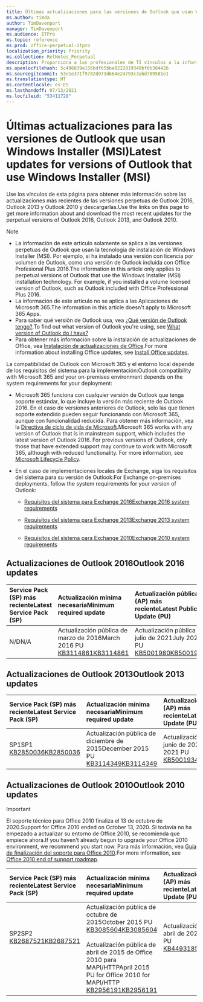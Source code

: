 ```yaml
---
title: Últimas actualizaciones para las versiones de Outlook que usan Windows Installer (MSI)
ms.author: timda
author: TimDavenport
manager: TimDavenport
ms.audience: ITPro
ms.topic: reference
ms.prod: office-perpetual-itpro
localization_priority: Priority
ms.collection: RelNotes_Perpetual
description: Proporciona a los profesionales de TI vínculos a la información de las últimas actualizaciones de las versiones perpetuas de Outlook 2016, Outlook 2013 y Outlook 2010.
ms.openlocfilehash: 5c496839e156bdf65bbe8222819349bf0b384426
ms.sourcegitcommit: 53e1e371f9782d973d664e24793c3abd709581e1
ms.translationtype: HT
ms.contentlocale: es-ES
ms.lasthandoff: 07/13/2021
ms.locfileid: "53411728"
---
```

# <a name="latest-updates-for-versions-of-outlook-that-use-windows-installer-msi"></a><span data-ttu-id="82935-103">Últimas actualizaciones para las versiones de Outlook que usan Windows Installer (MSI)</span><span class="sxs-lookup"><span data-stu-id="82935-103">Latest updates for versions of Outlook that use Windows Installer (MSI)</span></span>

<span data-ttu-id="82935-104">Use los vínculos de esta página para obtener más información sobre las actualizaciones más recientes de las versiones perpetuas de Outlook 2016, Outlook 2013 y Outlook 2010 y descargarlas.</span><span class="sxs-lookup"><span data-stu-id="82935-104">Use the links on this page to get more information about and download the most recent updates for the perpetual versions of Outlook 2016, Outlook 2013, and Outlook 2010.</span></span>
  
> [!NOTE]
> - <span data-ttu-id="82935-p101">La información de este artículo solamente se aplica a las versiones perpetuas de Outlook que usan la tecnología de instalación de Windows Installer (MSI). Por ejemplo, si ha instalado una versión con licencia por volumen de Outlook, como una versión de Outlook incluida con Office Profesional Plus 2016.</span><span class="sxs-lookup"><span data-stu-id="82935-p101">The information in this article only applies to perpetual versions of Outlook that use the Windows Installer (MSI) installation technology. For example, if you installed a volume licensed version of Outlook, such as Outlook included with Office Professional Plus 2016.</span></span>
> - <span data-ttu-id="82935-107">La información de este artículo no se aplica a las Aplicaciones de Microsoft 365.</span><span class="sxs-lookup"><span data-stu-id="82935-107">The information in this article doesn't apply to Microsoft 365 Apps.</span></span>
> - <span data-ttu-id="82935-108">Para saber qué versión de Outlook usa, vea [¿Qué versión de Outlook tengo?](https://support.office.com/article/b3a9568c-edb5-42b9-9825-d48d82b2257c).</span><span class="sxs-lookup"><span data-stu-id="82935-108">To find out what version of Outlook you're using, see [What version of Outlook do I have?](https://support.office.com/article/b3a9568c-edb5-42b9-9825-d48d82b2257c)</span></span>
> - <span data-ttu-id="82935-109">Para obtener más información sobre la instalación de actualizaciones de Office, vea [Instalación de actualizaciones de Office](https://support.office.com/article/2ab296f3-7f03-43a2-8e50-46de917611c5).</span><span class="sxs-lookup"><span data-stu-id="82935-109">For more information about installing Office updates, see [Install Office updates](https://support.office.com/article/2ab296f3-7f03-43a2-8e50-46de917611c5).</span></span> 
  
<span data-ttu-id="82935-110">La compatibilidad de Outlook con Microsoft 365 y el entorno local depende de los requisitos del sistema para la implementación:</span><span class="sxs-lookup"><span data-stu-id="82935-110">Outlook compatibility with Microsoft 365 and your on-premises environment depends on the system requirements for your deployment:</span></span>
  
- <span data-ttu-id="82935-p102">Microsoft 365 funciona con cualquier versión de Outlook que tenga soporte estándar, lo que incluye la versión más reciente de Outlook 2016. En el caso de versiones anteriores de Outlook, solo las que tienen soporte extendido pueden seguir funcionando con Microsoft 365, aunque con funcionalidad reducida. Para obtener más información, vea la [Directiva de ciclo de vida de Microsoft](https://support.microsoft.com/lifecycle).</span><span class="sxs-lookup"><span data-stu-id="82935-p102">Microsoft 365 works with any version of Outlook that is in mainstream support, which includes the latest version of Outlook 2016. For previous versions of Outlook, only those that have extended support may continue to work with Microsoft 365, although with reduced functionality. For more information, see [Microsoft Lifecycle Policy](https://support.microsoft.com/lifecycle).</span></span>
    
- <span data-ttu-id="82935-114">En el caso de implementaciones locales de Exchange, siga los requisitos del sistema para su versión de Outlook:</span><span class="sxs-lookup"><span data-stu-id="82935-114">For Exchange on-premises deployments, follow the system requirements for your version of Outlook:</span></span>
    
  - [<span data-ttu-id="82935-115">Requisitos del sistema para Exchange 2016</span><span class="sxs-lookup"><span data-stu-id="82935-115">Exchange 2016 system requirements</span></span>](/Exchange/plan-and-deploy/system-requirements)
    
  - [<span data-ttu-id="82935-116">Requisitos del sistema para Exchange 2013</span><span class="sxs-lookup"><span data-stu-id="82935-116">Exchange 2013 system requirements</span></span>](/exchange/exchange-2013-system-requirements-exchange-2013-help)
    
  - <span data-ttu-id="82935-117">[Requisitos del sistema para Exchange 2010](/previous-versions/office/exchange-server-2010/aa996719(v=exchg.141))</span><span class="sxs-lookup"><span data-stu-id="82935-117">[Exchange 2010 system requirements](/previous-versions/office/exchange-server-2010/aa996719(v=exchg.141))</span></span>

   
## <a name="outlook-2016-updates"></a><span data-ttu-id="82935-118">Actualizaciones de Outlook 2016</span><span class="sxs-lookup"><span data-stu-id="82935-118">Outlook 2016 updates</span></span>

|<span data-ttu-id="82935-119">**Service Pack (SP) más reciente**</span><span class="sxs-lookup"><span data-stu-id="82935-119">**Latest Service Pack (SP)**</span></span>|<span data-ttu-id="82935-120">**Actualización mínima necesaria**</span><span class="sxs-lookup"><span data-stu-id="82935-120">**Minimum required update**</span></span>|<span data-ttu-id="82935-121">**Actualización pública (AP) más reciente**</span><span class="sxs-lookup"><span data-stu-id="82935-121">**Latest Public Update (PU)**</span></span>|
|:-----|:-----|:-----|
|<span data-ttu-id="82935-122">N/D</span><span class="sxs-lookup"><span data-stu-id="82935-122">N/A</span></span>  <br/> |<span data-ttu-id="82935-123">Actualización pública de marzo de 2016</span><span class="sxs-lookup"><span data-stu-id="82935-123">March 2016 PU</span></span> <br/>[<span data-ttu-id="82935-124">KB3114861</span><span class="sxs-lookup"><span data-stu-id="82935-124">KB3114861</span></span>](https://support.microsoft.com/help/3114861) <br/> |<span data-ttu-id="82935-125">Actualización pública de julio de 2021</span><span class="sxs-lookup"><span data-stu-id="82935-125">July 2021 PU</span></span> <br/>[<span data-ttu-id="82935-126">KB5001980</span><span class="sxs-lookup"><span data-stu-id="82935-126">KB5001980</span></span>](https://support.microsoft.com/help/5001980) 

## <a name="outlook-2013-updates"></a><span data-ttu-id="82935-127">Actualizaciones de Outlook 2013</span><span class="sxs-lookup"><span data-stu-id="82935-127">Outlook 2013 updates</span></span>

|<span data-ttu-id="82935-128">**Service Pack (SP) más reciente**</span><span class="sxs-lookup"><span data-stu-id="82935-128">**Latest Service Pack (SP)**</span></span>|<span data-ttu-id="82935-129">**Actualización mínima necesaria**</span><span class="sxs-lookup"><span data-stu-id="82935-129">**Minimum required update**</span></span>|<span data-ttu-id="82935-130">**Actualización pública (AP) más reciente**</span><span class="sxs-lookup"><span data-stu-id="82935-130">**Latest Public Update (PU)**</span></span>|
|:-----|:-----|:-----|
|<span data-ttu-id="82935-131">SP1</span><span class="sxs-lookup"><span data-stu-id="82935-131">SP1</span></span>  <br/>[<span data-ttu-id="82935-132">KB2850036</span><span class="sxs-lookup"><span data-stu-id="82935-132">KB2850036</span></span>](https://go.microsoft.com/fwlink/p/?LinkId=512538) <br/> |<span data-ttu-id="82935-133">Actualización pública de diciembre de 2015</span><span class="sxs-lookup"><span data-stu-id="82935-133">December 2015 PU</span></span> <br/>[<span data-ttu-id="82935-134">KB3114349</span><span class="sxs-lookup"><span data-stu-id="82935-134">KB3114349</span></span>](https://support.microsoft.com/kb/3114349) <br/> |<span data-ttu-id="82935-135">Actualización pública de junio de 2021</span><span class="sxs-lookup"><span data-stu-id="82935-135">June 2021 PU</span></span> <br/>[<span data-ttu-id="82935-136">KB5001934</span><span class="sxs-lookup"><span data-stu-id="82935-136">KB5001934</span></span>](https://support.microsoft.com/help/5001934)  |
   
## <a name="outlook-2010-updates"></a><span data-ttu-id="82935-137">Actualizaciones de Outlook 2010</span><span class="sxs-lookup"><span data-stu-id="82935-137">Outlook 2010 updates</span></span>
> [!IMPORTANT]
> <span data-ttu-id="82935-138">El soporte técnico para Office 2010 finaliza el 13 de octubre de 2020.</span><span class="sxs-lookup"><span data-stu-id="82935-138">Support for Office 2010 ended on October 13, 2020.</span></span> <span data-ttu-id="82935-139">Si todavía no ha empezado a actualizar su entorno de Office 2010, se recomienda que empiece ahora.</span><span class="sxs-lookup"><span data-stu-id="82935-139">If you haven't already begun to upgrade your Office 2010 environment, we recommend you start now.</span></span> <span data-ttu-id="82935-140">Para más información, vea [Guía de finalización del soporte para Office 2010](/DeployOffice/office-2010-end-support-roadmap).</span><span class="sxs-lookup"><span data-stu-id="82935-140">For more information, see [Office 2010 end of support roadmap](/DeployOffice/office-2010-end-support-roadmap).</span></span>

|<span data-ttu-id="82935-141">**Service Pack (SP) más reciente**</span><span class="sxs-lookup"><span data-stu-id="82935-141">**Latest Service Pack (SP)**</span></span>|<span data-ttu-id="82935-142">**Actualización mínima necesaria**</span><span class="sxs-lookup"><span data-stu-id="82935-142">**Minimum required update**</span></span>|<span data-ttu-id="82935-143">**Actualización pública (AP) más reciente**</span><span class="sxs-lookup"><span data-stu-id="82935-143">**Latest Public Update (PU)**</span></span>|
|:-----|:-----|:-----|
|<span data-ttu-id="82935-144">SP2</span><span class="sxs-lookup"><span data-stu-id="82935-144">SP2</span></span> <br/>[<span data-ttu-id="82935-145">KB2687521</span><span class="sxs-lookup"><span data-stu-id="82935-145">KB2687521</span></span>](https://go.microsoft.com/fwlink/p/?LinkId=512542) <br><br><br><br/> |<span data-ttu-id="82935-146">Actualización pública de octubre de 2015</span><span class="sxs-lookup"><span data-stu-id="82935-146">October 2015 PU</span></span> <br/> [<span data-ttu-id="82935-147">KB3085604</span><span class="sxs-lookup"><span data-stu-id="82935-147">KB3085604</span></span>](https://support.microsoft.com/kb/3085604) <br/><br/>  <span data-ttu-id="82935-148">Actualización pública de abril de 2015 de Office 2010 para MAPI/HTTP</span><span class="sxs-lookup"><span data-stu-id="82935-148">April 2015 PU for Office 2010 for MAPI/HTTP</span></span> <br/> [<span data-ttu-id="82935-149">KB2956191</span><span class="sxs-lookup"><span data-stu-id="82935-149">KB2956191</span></span>](https://support.microsoft.com/help/2956191/april-14-2015-update-for-office-2010-kb2956191) <br/> |<span data-ttu-id="82935-150">Actualización pública de abril de 2021</span><span class="sxs-lookup"><span data-stu-id="82935-150">April 2021 PU</span></span> <br/>[<span data-ttu-id="82935-151">KB4493185</span><span class="sxs-lookup"><span data-stu-id="82935-151">KB4493185</span></span>](https://support.microsoft.com/help/4493185) <br><br><br><br/>|
